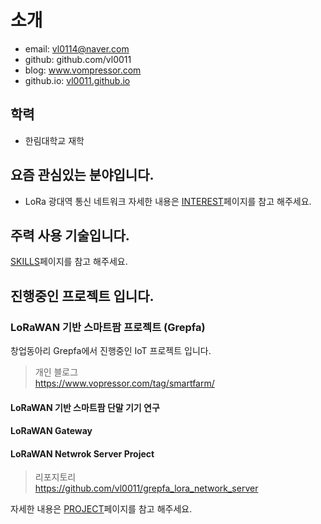 # 소개
- email: vl0114@naver.com
- github: github.com/vl0011
- blog: www.vompressor.com
- github.io: [vl0011.github.io](https://vl0011.github.io)

## 학력
- 한림대학교 재학

## 요즘 관심있는 분야입니다.
- LoRa 광대역 통신 네트워크
자세한 내용은 [INTEREST](INTEREST.md)페이지를 참고 해주세요.

## 주력 사용 기술입니다.
[SKILLS](SKILLS.md)페이지를 참고 해주세요.

## 진행중인 프로젝트 입니다.
### LoRaWAN 기반 스마트팜 프로젝트 (Grepfa)
창업동아리 Grepfa에서 진행중인 IoT 프로젝트 입니다.
>개인 블로그  
https://www.vopressor.com/tag/smartfarm/

#### LoRaWAN 기반 스마트팜 단말 기기 연구
#### LoRaWAN Gateway
#### LoRaWAN Netwrok Server Project
>리포지토리  
https://github.com/vl0011/grepfa_lora_network_server

자세한 내용은 [PROJECT](PROJECT.md)페이지를 참고 해주세요.